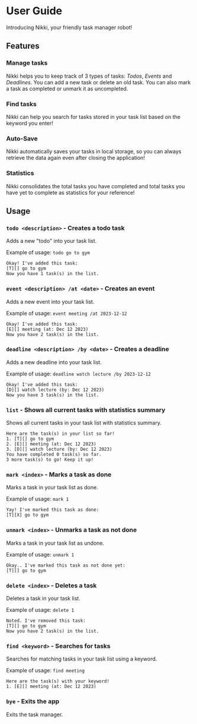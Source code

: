 # User Guide
Introducing Nikki, your friendly task manager robot!
## Features

### Manage tasks

Nikki helps you to keep track of 3 types of tasks: *Todos*, *Events* and *Deadlines*.
You can add a new task or delete an old task. You can also mark a task as completed or unmark it as uncompleted.

### Find tasks

Nikki can help you search for tasks stored in your task list based on the keyword you enter!

### Auto-Save

Nikki automatically saves your tasks in local storage, so you can always retrieve the data again even after closing the application!

### Statistics

Nikki consolidates the total tasks you have completed and total tasks you have yet to complete as statistics for your reference!
## Usage

### `todo <description>` - Creates a todo task

Adds a new "todo" into your task list.

Example of usage: `todo go to gym`

```
Okay! I've added this task: 
[T][] go to gym
Now you have 1 task(s) in the list.
```


### `event <description> /at <date>` - Creates an event

Adds a new event into your task list.

Example of usage: `event meeting /at 2023-12-12`

```
Okay! I've added this task:
[E][] meeting (at: Dec 12 2023)
Now you have 2 task(s) in the list.
```

### `deadline <description> /by <date>` - Creates a deadline

Adds a new deadline into your task list.

Example of usage: `deadline watch lecture /by 2023-12-12`

```
Okay! I've added this task:
[D][] watch lecture (by: Dec 12 2023)
Now you have 3 task(s) in the list.
```

### `list` - Shows all current tasks with statistics summary

Shows all current tasks in your task list with statistics summary.

```
Here are the task(s) in your list so far!
1. [T][] go to gym
2. [E][] meeting (at: Dec 12 2023)
3. [D][] watch lecture (by: Dec 12 2023)
You have completed 0 task(s) so far.
3 more task(s) to go! Keep it up!
```

### `mark <index>` - Marks a task as done

Marks a task in your task list as done.

Example of usage: `mark 1`

```
Yay! I've marked this task as done:
[T][X] go to gym
```

### `unmark <index>` - Unmarks a task as not done

Marks a task in your task list as undone.

Example of usage: `unmark 1`

```
Okay.. I've marked this task as not done yet:
[T][] go to gym
```

### `delete <index>` - Deletes a task

Deletes a task in your task list.

Example of usage: `delete 1`

```
Noted. I've removed this task:
[T][] go to gym
Now you have 2 task(s) in the list.
```

### `find <keyword>` - Searches for tasks

Searches for matching tasks in your task list using a keyword.

Example of usage: `find meeting`

```
Here are the task(s) with your keyword!
1. [E][] meeting (at: Dec 12 2023)
```

### `bye` - Exits the app

Exits the task manager.